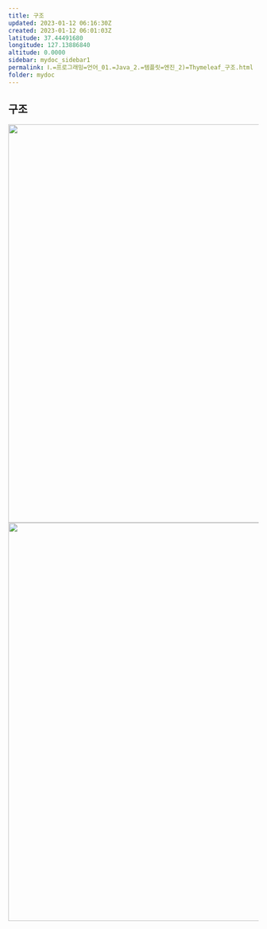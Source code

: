 ```yaml
---
title: 구조
updated: 2023-01-12 06:16:30Z
created: 2023-01-12 06:01:03Z
latitude: 37.44491680
longitude: 127.13886840
altitude: 0.0000
sidebar: mydoc_sidebar1
permalink: Ⅰ.=프로그래밍=언어_01.=Java_2.=템플릿=엔진_2)=Thymeleaf_구조.html
folder: mydoc
---
```


## 구조
<img src="../../../../resources/4d27af8902ca62e067687bc7b28c0534.png" width="800" />


<img src="../../../../resources/abfe411e6bada973ed072aaa0ee77fc1.png" width="800" />
